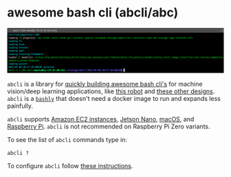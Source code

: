 # awesome bash cli (abcli/abc)

![image](./assets/marquee.png)

`abcli` is a library for [quickly building awesome bash cli's](./template) for machine vision/deep learning applications, like [this robot](https://github.com/kamangir/blue-rvr) and [these other designs](https://github.com/kamangir/blue-bracket). `abcli` is a [`bashly`](https://github.com/DannyBen/bashly) that doesn't need a docker image to run and expands less painfully.

`abcli` supports [Amazon EC2 instances](https://github.com/kamangir/awesome-bash-cli/wiki/ec2), [Jetson Nano](https://github.com/kamangir/awesome-bash-cli/wiki/Jetson-Nano), [macOS](https://github.com/kamangir/awesome-bash-cli/wiki/macOS), and  [Raspberry Pi](https://github.com/kamangir/awesome-bash-cli/wiki/Raspberry-Pi). `abcli` is not recommended on Raspberry Pi Zero variants.

To see the list of `abcli` commands type in:

```
abcli ?
```

To configure `abcli` follow [these instructions](./bash/bootstrap/config/README.md).
